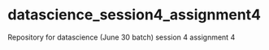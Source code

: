 # datascience_session4_assignment4
Repository for datascience (June 30 batch) session 4 assignment 4
